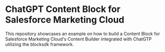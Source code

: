 # ChatGPT Content Block for Salesforce Marketing Cloud

This repository showcases an example on how to build a Content Block for Salesforce Marketing Cloud's Content Builder integrated with ChatGTP utilizing the blocksdk framework. 